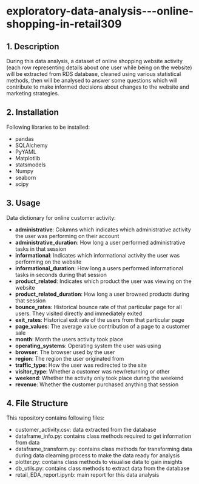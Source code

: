 # exploratory-data-analysis---online-shopping-in-retail309

## 1. Description
During this data analysis, a dataset of online shopping website activity (each row representing details about one user while being on the website) will be extracted from RDS database, cleaned using various statistical methods, then will be analysed to answer some questions which will contribute to make informed decisions about changes to the website and marketing strategies.

## 2. Installation
Following libraries to be installed:
- pandas
- SQLAlchemy
- PyYAML
- Matplotlib
- statsmodels
- Numpy
- seaborn
- scipy

## 3. Usage
Data dictionary for online customer activity:

- **administrative**: Columns which indicates which administrative activity the user was performing on their account
- **administrative_duration**: How long a user performed administrative tasks in that session
- **informational**: Indicates which informational activity the user was performing on the website
- **informational_duration**: How long a users performed informational tasks in seconds during that session
- **product_related**: Indicates which product the user was viewing on the website
- **product_related_duration**: How long a user browsed products during that session 
- **bounce_rates**: Historical bounce rate of that particular page for all users. They visited directly and immediately exited
- **exit_rates**: Historical exit rate of the users from that particular page
- **page_values**: The average value contribution of a page to a customer sale
- **month**: Month the users activity took place
- **operating_systems**: Operating system the user was using
- **browser**: The browser used by the user
- **region**: The region the user originated from
- **traffic_type**: How the user was redirected to the site
- **visitor_type**: Whether a customer was new/returning or other
- **weekend**: Whether the activity only took place during the weekend
- **revenue**: Whether the customer purchased anything that session

## 4. File Structure
This repository contains following files:
- customer_activity.csv: data extracted from the database
- dataframe_info.py: contains class methods required to get information from data
- dataframe_transform.py: contains class methods for transforming data during data clearning process to make the data ready for analysis
- plotter.py: contains class methods to visualise data to gain insights
- db_utils.py: contains class methods to extract data from the database
- retail_EDA_report.ipynb: main report for this data analysis 
